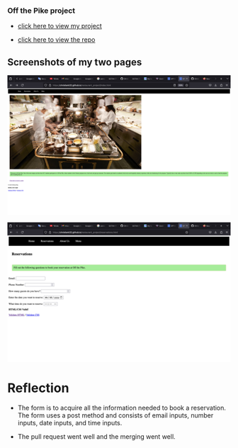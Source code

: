 ### Off the Pike project

- [click here to view my project](https://christiank32.github.io/restaurant_project/)

- [click here to view the repo](https://github.com/ChristianK32/restaurant_project)

## Screenshots of my two pages

![Here's a picture of the homepage](homepage.png)

![Here's a picture of the reservation page](reservationpage.png)


# Reflection

- The form is to acquire all the information needed to book a reservation. The form uses a post method and consists of email inputs, number inputs, date inputs, and time inputs. 

- The pull request went well and the merging went well.
